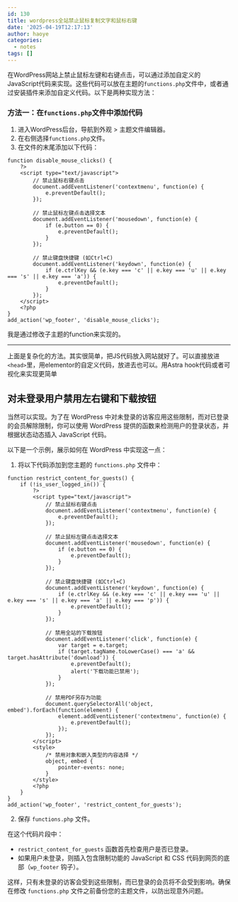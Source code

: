 ```yaml
---
id: 130
title: wordpress全站禁止鼠标复制文字和鼠标右键
date: '2025-04-19T12:17:13'
author: haoye
categories:
  - notes
tags: []
---
```


在WordPress网站上禁止鼠标左键和右键点击，可以通过添加自定义的JavaScript代码来实现。这些代码可以放在主题的`functions.php`文件中，或者通过安装插件来添加自定义代码。以下是两种实现方法：

### 方法一：在`functions.php`文件中添加代码

1. 进入WordPress后台，导航到外观 > 主题文件编辑器。
2. 在右侧选择`functions.php`文件。
3. 在文件的末尾添加以下代码：

```
function disable_mouse_clicks() {
    ?>
    <script type="text/javascript">
        // 禁止鼠标右键点击
        document.addEventListener('contextmenu', function(e) {
            e.preventDefault();
        });

        // 禁止鼠标左键点击选择文本
        document.addEventListener('mousedown', function(e) {
            if (e.button == 0) {
                e.preventDefault();
            }
        });

        // 禁止键盘快捷键 (如Ctrl+C)
        document.addEventListener('keydown', function(e) {
            if (e.ctrlKey && (e.key === 'c' || e.key === 'u' || e.key === 's' || e.key === 'a')) {
                e.preventDefault();
            }
        });
    </script>
    <?php
}
add_action('wp_footer', 'disable_mouse_clicks');
```

我是通过修改子主题的function来实现的。

***

上面是复杂化的方法。其实很简单，把JS代码放入网站就好了。可以直接放进`<head>`里，用elementor的自定义代码，放进去也可以。用Astra hook代码或者可视化来实现更简单

## 对未登录用户禁用左右键和下载按钮

当然可以实现。为了在 WordPress 中对未登录的访客应用这些限制，而对已登录的会员解除限制，你可以使用 WordPress 提供的函数来检测用户的登录状态，并根据状态动态插入 JavaScript 代码。

以下是一个示例，展示如何在 WordPress 中实现这一点：

1. 将以下代码添加到您主题的 `functions.php` 文件中：

```
function restrict_content_for_guests() {
    if (!is_user_logged_in()) {
        ?>
        <script type="text/javascript">
            // 禁止鼠标右键点击
            document.addEventListener('contextmenu', function(e) {
                e.preventDefault();
            });

            // 禁止鼠标左键点击选择文本
            document.addEventListener('mousedown', function(e) {
                if (e.button == 0) {
                    e.preventDefault();
                }
            });

            // 禁止键盘快捷键 (如Ctrl+C)
            document.addEventListener('keydown', function(e) {
                if (e.ctrlKey && (e.key === 'c' || e.key === 'u' || e.key === 's' || e.key === 'a' || e.key === 'p')) {
                    e.preventDefault();
                }
            });

            // 禁用全站的下载按钮
            document.addEventListener('click', function(e) {
                var target = e.target;
                if (target.tagName.toLowerCase() === 'a' && target.hasAttribute('download')) {
                    e.preventDefault();
                    alert('下载功能已禁用');
                }
            });

            // 禁用PDF另存为功能
            document.querySelectorAll('object, embed').forEach(function(element) {
                element.addEventListener('contextmenu', function(e) {
                    e.preventDefault();
                });
            });
        </script>
        <style>
            /* 禁用对象和嵌入类型的内容选择 */
            object, embed {
                pointer-events: none;
            }
        </style>
        <?php
    }
}
add_action('wp_footer', 'restrict_content_for_guests');
```

2. 保存 `functions.php` 文件。

在这个代码片段中：

- `restrict_content_for_guests` 函数首先检查用户是否已登录。
- 如果用户未登录，则插入包含限制功能的 JavaScript 和 CSS 代码到网页的底部（`wp_footer` 钩子）。

这样，只有未登录的访客会受到这些限制，而已登录的会员将不会受到影响。确保在修改 `functions.php` 文件之前备份您的主题文件，以防出现意外问题。
